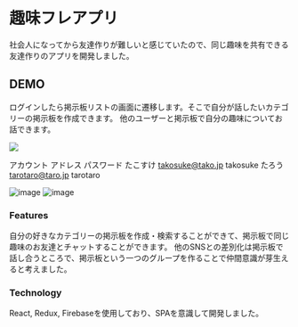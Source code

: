 # 趣味フレアプリ

社会人になってから友達作りが難しいと感じていたので、同じ趣味を共有できる友達作りのアプリを開発しました。

## DEMO

ログインしたら掲示板リストの画面に遷移します。そこで自分が話したいカテゴリーの掲示板を作成できます。
他のユーザーと掲示板で自分の趣味についてお話できます。

![](https://hobby-friend-app.web.app/signin)

アカウント     アドレス                 パスワード
たこすけ       takosuke@tako.jp         takosuke
たろう         tarotaro@taro.jp         tarotaro

![image](https://user-images.githubusercontent.com/72084948/111071615-55334780-851a-11eb-9957-9c4fe394b1df.png)
![image](https://user-images.githubusercontent.com/72084948/111071664-8e6bb780-851a-11eb-8ac6-b32a88fcf7db.png)

### Features

  自分の好きなカテゴリーの掲示板を作成・検索することができて、掲示板で同じ趣味のお友達とチャットすることができます。
  他のSNSとの差別化は掲示板で話し合うところで、掲示板という一つのグループを作ることで仲間意識が芽生えると考えました。

### Technology

  React, Redux, Firebaseを使用しており、SPAを意識して開発しました。